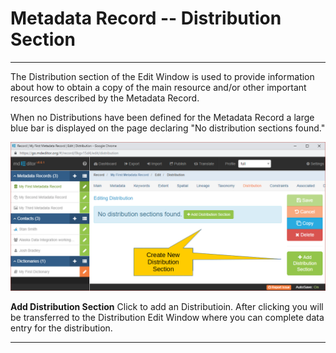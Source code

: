# Metadata Record -- Distribution Section
---

The <span class="md-section">Distribution</span> section of the <span class="md-window">Edit Window</span> is used to provide information about how to obtain a copy of the main resource and/or other important resources described by the <span class="md-panel">Metadata Record</span>. 

When no <span class="md-panel">Distributions</span> have been defined for the <span class="md-panel">Metadata Record</span> a large blue bar is displayed on the page declaring "No distribution sections found."  

![Distribution Section with no Distributions Defined](/assets/reference/edit-objects/metadata/distribution/distribution-start.png)

<strong class="btn btn-success btn-xs"> <i class="fa fa-plus"> </i> Add Distribution Section</strong> Click to add an <span class="md-panel">Distributioin</span>.  After clicking you will be transferred to the <span class="md-panel">Distribution</span> <span class="md-window">Edit Window</span> where you can complete data entry for the distribution.  

---
